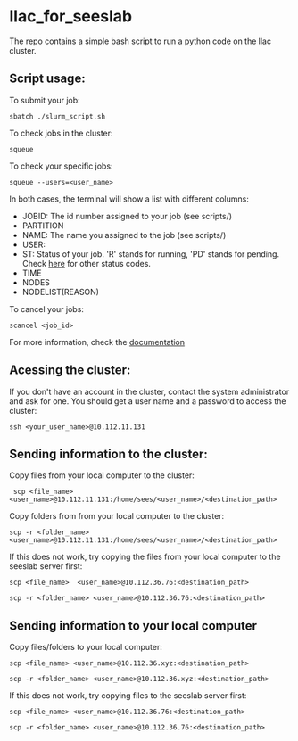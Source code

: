 # llac_for_seeslab

The repo contains a simple bash script to run a python code on the llac cluster.


## Script usage:

To submit your job:

    sbatch ./slurm_script.sh

To check jobs in the cluster:

    squeue

To check your specific jobs:

    squeue --users=<user_name>

In both cases, the terminal will show a list with different columns:

* JOBID: The id number assigned to your job (see scripts/)
* PARTITION
* NAME: The name you assigned to the job (see scripts/)
* USER:
* ST: Status of your job. 'R' stands for running, 'PD' stands for pending. Check [here](https://confluence.cscs.ch/spaces/KB/pages/278036745/Meaning+of+Slurm+job+state+codes) for other status codes.
* TIME
* NODES
* NODELIST(REASON)

To cancel your jobs:

    scancel <job_id>

For more information, check the [documentation](https://slurm.schedmd.com/documentation.html)

## Acessing the cluster:

If you don't have an account in the cluster, contact the system administrator and ask for one. You should get a user name and a password to access the cluster:

    ssh <your_user_name>@10.112.11.131

## Sending information to the cluster:

Copy files from your local computer to the cluster:

     scp <file_name>  <user_name>@10.112.11.131:/home/sees/<user_name>/<destination_path>

Copy folders from from your local computer to the cluster:

    scp -r <folder_name> <user_name>@10.112.11.131:/home/sees/<user_name>/<destination_path>

If this does not work, try copying the files from your local computer to the seeslab server first:

    scp <file_name>  <user_name>@10.112.36.76:<destination_path>
    
    scp -r <folder_name> <user_name>@10.112.36.76:<destination_path>

## Sending information to your local computer

Copy files/folders to your local computer:

    scp <file_name> <user_name>@10.112.36.xyz:<destination_path>

    scp -r <folder_name> <user_name>@10.112.36.xyz:<destination_path>

If this does not work, try copying files to the seeslab server first:

    scp <file_name> <user_name>@10.112.36.76:<destination_path>

    scp -r <folder_name> <user_name>@10.112.36.76:<destination_path>